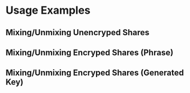 # Usage Examples

## Mixing/Unmixing Unencryped Shares


## Mixing/Unmixing Encryped Shares (Phrase)


## Mixing/Unmixing Encryped Shares (Generated Key)
